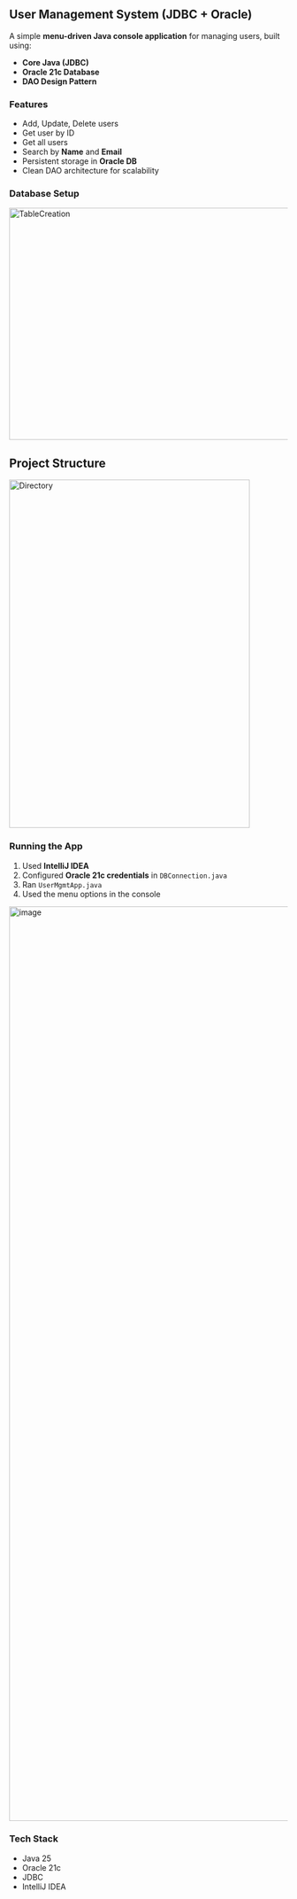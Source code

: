 ## User Management System (JDBC + Oracle)
A simple **menu-driven Java console application** for managing users, built using:
* **Core Java (JDBC)**
* **Oracle 21c Database**
* **DAO Design Pattern**

### Features
* Add, Update, Delete users
* Get user by ID
* Get all users
* Search by **Name** and **Email**
* Persistent storage in **Oracle DB**
* Clean DAO architecture for scalability

### Database Setup
<img width="567" height="419" alt="TableCreation" src="https://github.com/user-attachments/assets/47cb280a-d521-4a50-acc1-a20426765cb0" />

## Project Structure
<img width="435" height="629" alt="Directory" src="https://github.com/user-attachments/assets/faed3c28-5ad8-41de-951c-82b28715af8f" />

### Running the App
1. Used **IntelliJ IDEA**
2. Configured **Oracle 21c credentials** in `DBConnection.java`
3. Ran `UserMgmtApp.java`
4. Used the menu options in the console
<img width="1450" height="1652" alt="image" src="https://github.com/user-attachments/assets/27d573d2-e72e-4379-8c16-8c48cc81c24f" />

### Tech Stack
* Java 25
* Oracle 21c
* JDBC
* IntelliJ IDEA
